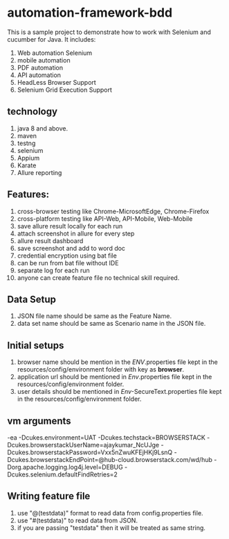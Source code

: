 # automation-framework-bdd
This is a sample project to demonstrate how to work with Selenium and cucumber for Java.
It includes:
1. Web automation Selenium
2. mobile automation
3. PDF automation
4. API automation
5. HeadLess Browser Support
6. Selenium Grid Execution Support

## technology 
1. java 8 and above.
2. maven
3. testng
4. selenium
5. Appium
6. Karate
7. Allure reporting

## Features:
1. cross-browser testing like Chrome-MicrosoftEdge, Chrome-Firefox
1. cross-platform testing like API-Web, API-Mobile, Web-Mobile
2. save allure result locally for each run
3. attach screenshot in allure for every step
4. allure result dashboard
5. save screenshot and add to word doc
6. credential encryption using bat file
7. can be run from bat file without IDE
8. separate log for each run
9. anyone can create feature file no technical skill required.

## Data Setup
1. JSON file name should be same as the Feature Name.
2. data set name should be same as Scenario name in the JSON file.

## Initial setups
1. browser name should be mention in the *ENV*.properties file kept in the resources/config/environment folder with key as **browser**.
2. application url should be mentioned in *Env*.properties file kept in the resources/config/environment folder.
3. user details should be mentioned in *Env*-SecureText.properties file kept in the resources/config/environment folder.

## vm arguments
-ea
-Dcukes.environment=UAT
-Dcukes.techstack=BROWSERSTACK
-Dcukes.browserstackUserName=ajaykumar_NcUJge
-Dcukes.browserstackPassword=Vxx5nZwuKFEjHKj9LsnQ
-Dcukes.browserstackEndPoint=@hub-cloud.browserstack.com/wd/hub
-Dorg.apache.logging.log4j.level=DEBUG
-Dcukes.selenium.defaultFindRetries=2

## Writing feature file
1. use "@(testdata)" format to read data from config.properties file.
2. use "#(testdata)" to read data from JSON.
3. if you are passing "testdata" then it will be treated as same string.



